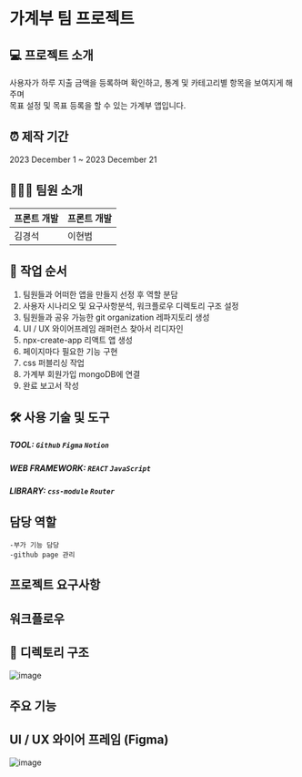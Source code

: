 # 가계부 팀 프로젝트

## 💻 프로젝트 소개
사용자가 하루 지출 금액을 등록하며 확인하고, 통계 및 카테고리별 항목을 보여지게 해주며 <br>목표 설정 및 목표 등록을 할 수 있는 가계부 앱입니다.
## ⏰ 제작 기간
2023 December 1 ~  2023 December 21 
## 🧑‍🤝‍🧑 팀원 소개
|프론트 개발|프론트 개발|
| ------------ | -------------------------------------------------- |
|김경석|이현범|
## 📰 작업 순서
1. 팀원들과 어떠한 앱을 만들지 선정 후 역할 분담
2. 사용자 시나리오 및 요구사항분석, 워크플로우 디렉토리 구조 설정
3. 팀원들과 공유 가능한 git organization 레파지토리 생성
4. UI / UX 와이어프레임 래퍼런스 찾아서 리디자인
5. npx-create-app 리액트 앱 생성
6. 페이지마다 필요한 기능 구현
7. css 퍼블리싱 작업
8. 가계부 회원가입 mongoDB에 연결
9. 완료 보고서 작성
## 🛠 사용 기술 및 도구
##### **TOOL:** `Github` `Figma` `Notion`
##### **WEB FRAMEWORK:** `REACT` `JavaScript`

##### **LIBRARY:**  `css-module` `Router`
## 담당 역할
    -부가 기능 담당
    -github page 관리

## 프로젝트 요구사항
## 워크플로우
## 🌲 디렉토리 구조 
![image](https://github.com/Leehyunbum6792/Accountbook/assets/142865344/fd7924fa-7c33-49b1-9acc-5a3d410448f7)
## 주요 기능
## UI / UX 와이어  프레임 (Figma)
![image](https://github.com/Leehyunbum6792/Accountbook/assets/142865344/9dee6f29-2ccf-4fa0-81ee-5f3305d278e3)



